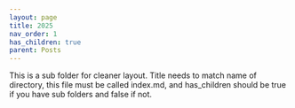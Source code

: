 ```yaml
---
layout: page
title: 2025
nav_order: 1
has_children: true
parent: Posts
---
```


This is a sub folder for cleaner layout. Title needs to match name of directory, this file must be called index.md, and has_children should be true if you have sub folders and false if not. 